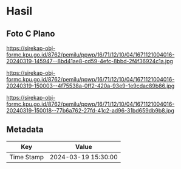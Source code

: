 # Hasil

## Foto C Plano

https://sirekap-obj-formc.kpu.go.id/8762/pemilu/ppwp/16/71/12/10/04/1671121004016-20240319-145947--8bd41ae8-cd59-4efc-8bbd-2f4f36924c1a.jpg

https://sirekap-obj-formc.kpu.go.id/8762/pemilu/ppwp/16/71/12/10/04/1671121004016-20240319-150003--4f75538a-0ff2-420a-93e9-1e9cdac89b86.jpg

https://sirekap-obj-formc.kpu.go.id/8762/pemilu/ppwp/16/71/12/10/04/1671121004016-20240319-150018--77b6a762-27fd-41c2-ad96-31bd659db9b8.jpg


## Metadata

| Key        | Value               |
| ---------- | ------------------- |
| Time Stamp | 2024-03-19 15:30:00 |



